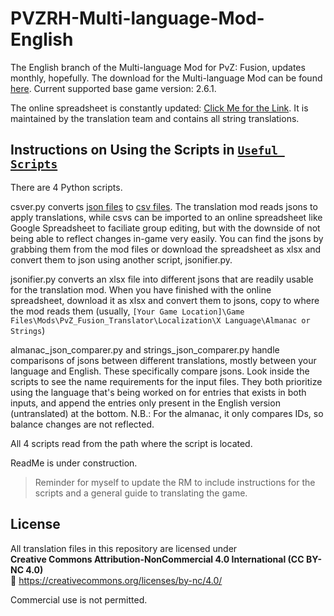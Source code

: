 # PVZRH-Multi-language-Mod-English
The English branch of the Multi-language Mod for PvZ: Fusion, updates monthly, hopefully. The download for the Multi-language Mod can be found [here](https://rentry.co/playpvzfusion/). Current supported base game version: 2.6.1.

The online spreadsheet is constantly updated: [Click Me for the Link](https://docs.google.com/spreadsheets/d/1Ing2pfvxebaqK-4mbt0g7JCcwBa3zq4JOHDTF9Gk-e4). It is maintained by the translation team and contains all string translations.

## Instructions on Using the Scripts in [`Useful Scripts`](https://github.com/Nanami-Houko/PVZRH-Multi-language-Mod-English/tree/main/Useful%20Scripts)

There are 4 Python scripts.

csver.py converts [json files](https://en.wikipedia.org/wiki/JSON?oldformat=true) to [csv files](https://en.wikipedia.org/wiki/Comma-separated_values?oldformat=true). The translation mod reads jsons to apply translations, while csvs can be imported to an online spreadsheet like Google Spreadsheet to faciliate group editing, but with the downside of not being able to reflect changes in-game very easily. You can find the jsons by grabbing them from the mod files or download the spreadsheet as xlsx and convert them to json using another script, jsonifier.py.

jsonifier.py converts an xlsx file into different jsons that are readily usable for the translation mod. When you have finished with the online spreadsheet, download it as xlsx and convert them to jsons, copy to where the mod reads them (usually, `[Your Game Location]\Game Files\Mods\PvZ_Fusion_Translator\Localization\X Language\Almanac or Strings`)

almanac_json_comparer.py and strings_json_comparer.py handle comparisons of jsons between different translations, mostly between your language and English. These specifically compare jsons. Look inside the scripts to see the name requirements for the input files. They both prioritize using the language that's being worked on for entries that exists in both inputs, and append the entries only present in the English version (untranslated) at the bottom. N.B.: For the almanac, it only compares IDs, so balance changes are not reflected. 

All 4 scripts read from the path where the script is located.


ReadMe is under construction.
> Reminder for myself to update the RM to include instructions for the scripts and a general guide to translating the game.


## License

All translation files in this repository are licensed under  
**Creative Commons Attribution-NonCommercial 4.0 International (CC BY-NC 4.0)**  
🔗 https://creativecommons.org/licenses/by-nc/4.0/

Commercial use is not permitted.
